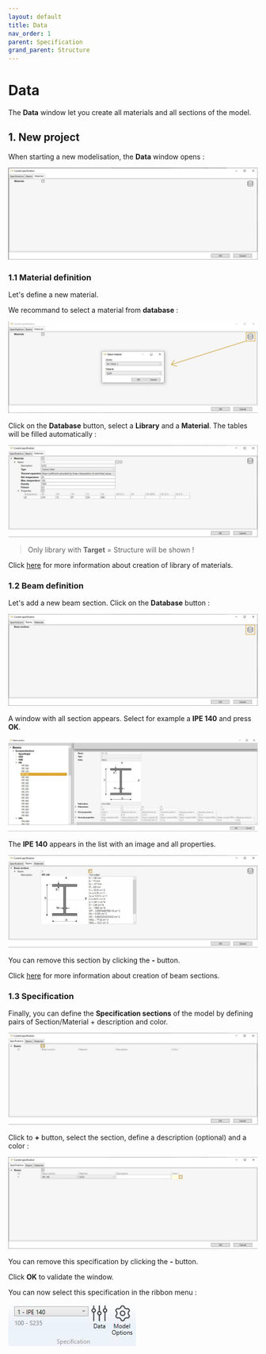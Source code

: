 ```yaml
---
layout: default
title: Data
nav_order: 1
parent: Specification
grand_parent: Structure
---
```


# Data

The **Data** window let you create all materials and all sections of the model.

## 1. New project

When starting a new modelisation, the **Data** window opens :

![Image](../../Images/Data1.jpg)

### 1.1 Material definition

Let's define a new material.

We recommand to select a material from **database** :

![Image](../../Images/Data2.jpg)

Click on the **Database** button, select a **Library** and a **Material**. The tables will be filled automatically :

![Image](../../Images/Data3.jpg)

>Only library with **Target** = Structure will be shown !

Click [here](https://documentation.metapiping.com/Settings/Databases/Materials.html) for more information about creation of library of materials.

### 1.2 Beam definition

Let's add a new beam section. Click on the **Database** button :

![Image](../../Images/Data4.jpg)

A window with all section appears. Select for example a **IPE 140** and press **OK**.

![Image](../../Images/Data5.jpg)

The **IPE 140** appears in the list with an image and all properties.

![Image](../../Images/Data6.jpg)

You can remove this section by clicking the **-** button.

Click [here](https://documentation.metapiping.com/Settings/Databases/Sections.html) for more information about creation of beam sections.

### 1.3 Specification

Finally, you can define the **Specification sections** of the model by defining pairs of Section/Material + description and color.

![Image](../../Images/Data7.jpg)

Click to **+** button, select the section, define a description (optional) and a color :

![Image](../../Images/Data8.jpg)

You can remove this specification by clicking the **-** button.

Click **OK** to validate the window.

You can now select this specification in the ribbon menu :

![Image](../../Images/Data9.jpg)